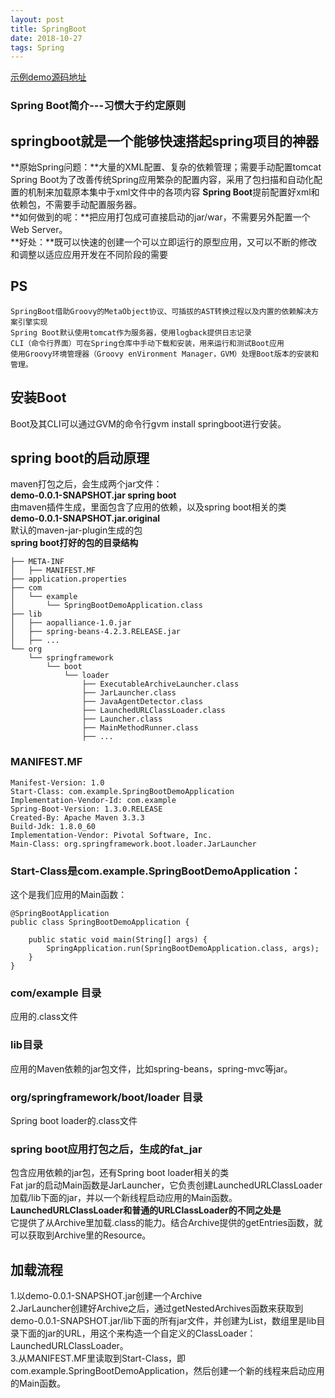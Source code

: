 ```yaml
--- 
layout: post
title: SpringBoot
date: 2018-10-27
tags: Spring
---
```

[示例demo源码地址](https://github.com/viabcde/mycoding.github.io/tree/master/SpringBootDemo)
###  **Spring Boot简介---习惯大于约定原则**
## springboot就是一个能够快速搭起spring项目的**神器**    
**原始Spring问题：**大量的XML配置、复杂的依赖管理；需要手动配置tomcat    
Spring Boot为了改善传统Spring应用繁杂的配置内容，采用了包扫描和自动化配置的机制来加载原本集中于xml文件中的各项内容
**Spring Boot**提前配置好xml和依赖包，不需要手动配置服务器。  
**如何做到的呢：**把应用打包成可直接启动的jar/war，不需要另外配置一个Web Server。  
**好处：**既可以快速的创建一个可以立即运行的原型应用，又可以不断的修改和调整以适应应用开发在不同阶段的需要  

## **PS**
``` 
SpringBoot借助Groovy的MetaObject协议、可插拔的AST转换过程以及内置的依赖解决方案引擎实现  
Spring Boot默认使用tomcat作为服务器，使用logback提供日志记录  
CLI（命令行界面）可在Spring仓库中手动下载和安装，用来运行和测试Boot应用  
使用Groovy环境管理器（Groovy enVironment Manager，GVM）处理Boot版本的安装和管理。
```

## **安装Boot**    
   
Boot及其CLI可以通过GVM的命令行gvm install springboot进行安装。  

## **spring boot的启动原理**  
maven打包之后，会生成两个jar文件：  
**demo-0.0.1-SNAPSHOT.jar spring boot**     
由maven插件生成，里面包含了应用的依赖，以及spring boot相关的类     
**demo-0.0.1-SNAPSHOT.jar.original**   
默认的maven-jar-plugin生成的包     
**spring boot打好的包的目录结构**  
``` 
├── META-INF
│   ├── MANIFEST.MF
├── application.properties
├── com
│   └── example
│       └── SpringBootDemoApplication.class
├── lib
│   ├── aopalliance-1.0.jar
│   ├── spring-beans-4.2.3.RELEASE.jar
│   ├── ...
└── org
    └── springframework
        └── boot
            └── loader
                ├── ExecutableArchiveLauncher.class
                ├── JarLauncher.class
                ├── JavaAgentDetector.class
                ├── LaunchedURLClassLoader.class
                ├── Launcher.class
                ├── MainMethodRunner.class
                ├── ...
```
### **MANIFEST.MF**
``` 
Manifest-Version: 1.0
Start-Class: com.example.SpringBootDemoApplication
Implementation-Vendor-Id: com.example
Spring-Boot-Version: 1.3.0.RELEASE
Created-By: Apache Maven 3.3.3
Build-Jdk: 1.8.0_60
Implementation-Vendor: Pivotal Software, Inc.
Main-Class: org.springframework.boot.loader.JarLauncher
```

### **Start-Class是com.example.SpringBootDemoApplication：**
这个是我们应用的Main函数：
``` 
@SpringBootApplication
public class SpringBootDemoApplication {

    public static void main(String[] args) {
        SpringApplication.run(SpringBootDemoApplication.class, args);
    }
}
```
### **com/example 目录**
应用的.class文件
### **lib目录**
应用的Maven依赖的jar包文件，比如spring-beans，spring-mvc等jar。  
### **org/springframework/boot/loader 目录**
Spring boot loader的.class文件  

### **spring boot应用打包之后，生成的fat_jar**
包含应用依赖的jar包，还有Spring boot loader相关的类    
Fat jar的启动Main函数是JarLauncher，它负责创建LaunchedURLClassLoader加载/lib下面的jar，并以一个新线程启动应用的Main函数。   
**LaunchedURLClassLoader和普通的URLClassLoader的不同之处是**  
它提供了从Archive里加载.class的能力。结合Archive提供的getEntries函数，就可以获取到Archive里的Resource。
## **加载流程**  
1.以demo-0.0.1-SNAPSHOT.jar创建一个Archive  
2.JarLauncher创建好Archive之后，通过getNestedArchives函数来获取到demo-0.0.1-SNAPSHOT.jar/lib下面的所有jar文件，并创建为List，数组里是lib目录下面的jar的URL，用这个来构造一个自定义的ClassLoader：LaunchedURLClassLoader。  
3.从MANIFEST.MF里读取到Start-Class，即com.example.SpringBootDemoApplication，然后创建一个新的线程来启动应用的Main函数。  
